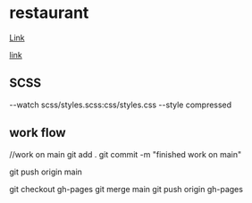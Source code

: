 # restaurant

[Link](https://josiesavill.github.io/restaurant/)



[link](https://josiesavill.github.io/restaurant/)


## SCSS 


--watch scss/styles.scss:css/styles.css --style compressed

## work flow

//work on main
git add .
git commit  -m "finished work on main"

git push origin main 

git checkout gh-pages
git merge main
git push origin gh-pages
